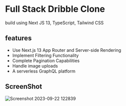<h1>Full Stack Dribble Clone</h1>
<p>build using Next JS 13, TypeScript, Tailwind CSS</p>

<h2>features</h2>

<ul>
  <li>
    Use Next.js 13 App Router and Server-side Rendering 
  </li>
  <li>
    Implement Filtering Functionality 
  </li>
  <li>
    Complete Pagination Capabilities 
  </li>
  <li>
    Handle image uploads 
  </li>

  <li>A serverless GraphQL platform</li>
</ul>

<h2>ScreenShot</h2>


![Screenshot 2023-09-22 122839](https://github.com/SyedAbuBakerAli/grafbase-flexibble/assets/92733250/a1cd192b-06b3-4d88-b2da-9a631b89652b)


